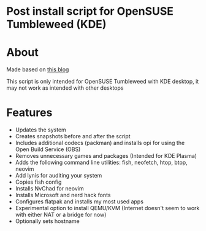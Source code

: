 # Post install script for OpenSUSE Tumbleweed (KDE)

# About
Made based on [this blog](https://www.techhut.tv/opensuse-5-things-you-must-do-after-installing/)

This script is only intended for OpenSUSE Tumbleweed with KDE desktop, it may not work as intended with other desktops

# Features
* Updates the system
* Creates snapshots before and after the script
* Includes additional codecs (packman) and installs opi for using the Open Build Service (OBS)
* Removes unnecessary games and packages (Intended for KDE Plasma)
* Adds the following command line utilities: fish, neofetch, htop, btop, neovim
* Add lynis for auditing your system
* Copies fish config
* Installs NvChad for neovim
* Installs Microsoft and nerd hack fonts
* Configures flatpak and installs my most used apps
* Experimental option to install QEMU/KVM (Internet doesn't seem to work with either NAT or a bridge for now)
* Optionally sets hostname